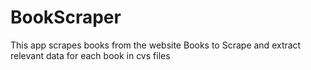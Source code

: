 # BookScraper
This app scrapes books from the website  Books to Scrape and extract relevant data for each book in cvs files
